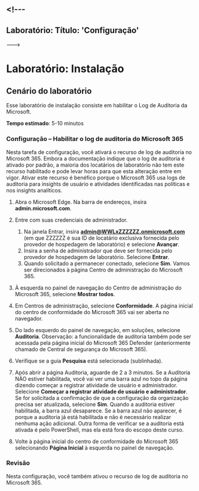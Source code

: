 <a name="---"></a><!---
---
Laboratório: Título: 'Configuração'
---
--->

# <a name="lab-setup"></a>Laboratório: Instalação

## <a name="lab-scenario"></a>Cenário do laboratório

Esse laboratório de instalação consiste em habilitar o Log de Auditoria da Microsoft.

**Tempo estimado**: 5-10 minutos

### <a name="setup---enable-microsoft-365-audit-log"></a>Configuração – Habilitar o log de auditoria do Microsoft 365

Nesta tarefa de configuração, você ativará o recurso de log de auditoria no Microsoft 365.  Embora a documentação indique que o log de auditoria é ativado por padrão, a maioria dos locatários de laboratório não tem este recurso habilitado e pode levar horas para que esta alteração entre em vigor.  Ativar este recurso é benéfico porque o Microsoft 365 usa logs de auditoria para insights de usuário e atividades identificadas nas políticas e nos insights analíticos.

1. Abra o Microsoft Edge. Na barra de endereços, insira **admin.microsoft.com**.

1. Entre com suas credenciais de administrador.
    1. Na janela Entrar, insira **admin@WWLxZZZZZZ.onmicrosoft.com** (em que ZZZZZZ é sua ID de locatário exclusiva fornecida pelo provedor de hospedagem de laboratório) e selecione **Avançar**.
    1. Insira a senha de administrador que deve ser fornecida pelo provedor de hospedagem de laboratório. Selecione **Entrar**.
    1. Quando solicitado a permanecer conectado, selecione **Sim**. Vamos ser direcionados à página Centro de administração do Microsoft 365.

1. À esquerda no painel de navegação do Centro de administração do Microsoft 365, selecione **Mostrar todos**.

1. Em Centros de administração, selecione **Conformidade**.  A página inicial do centro de conformidade do Microsoft 365 vai ser aberta no navegador.  

1. Do lado esquerdo do painel de navegação, em soluções, selecione **Auditoria**.  Observação: a funcionalidade de auditoria também pode ser acessada pela página inicial do Microsoft 365 Defender (anteriormente chamado de Central de segurança do Microsoft 365).

1. Verifique se a guia **Pesquisa** está selecionada (sublinhada).

1. Após abrir a página Auditoria, aguarde de 2 a 3 minutos.  Se a Auditoria NÃO estiver habilitada, você vai ver uma barra azul no topo da página dizendo começar a registrar atividade de usuário e administrador.  Selecione **Começar a registrar atividade de usuário e administrador**.  Se for solicitada a confirmação de que a configuração da organização precisa ser atualizada, selecione **Sim**. Quando a auditoria estiver habilitada, a barra azul desaparece.  Se a barra azul não aparecer, é porque a auditoria já está habilitada e não é necessário realizar nenhuma ação adicional.  Outra forma de verificar se a auditoria está ativada é pelo PowerShell, mas ela está fora do escopo deste curso.

1. Volte à página inicial do centro de conformidade do Microsoft 365 selecionando **Página Inicial** à esquerda no painel de navegação.

### <a name="review"></a>Revisão

Nesta configuração, você também ativou o recurso de log de auditoria no Microsoft 365.
